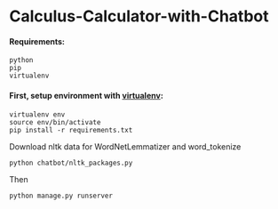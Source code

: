 # Calculus-Calculator-with-Chatbot

#### Requirements: 
```
python
pip
virtualenv
```
#### First, setup environment with [virtualenv](https://virtualenv.pypa.io):

```
virtualenv env
source env/bin/activate
pip install -r requirements.txt
```

Download nltk data for WordNetLemmatizer and word_tokenize
```
python chatbot/nltk_packages.py 
```

Then
```
python manage.py runserver
```




